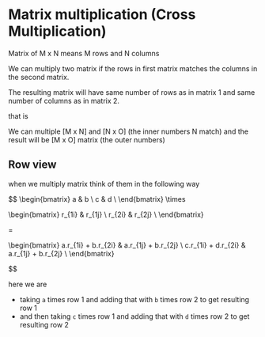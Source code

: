 # Matrix multiplication (Cross Multiplication)

Matrix of M x N means M rows and N columns

We can multiply two matrix if the rows in first matrix matches the columns in the second matrix.

The resulting matrix will have same number of rows as in matrix 1 and same number of columns as in matrix 2.

that is

We can multiple [M x N] and [N x O] (the inner numbers N match)
and the result will be [M x O] matrix (the outer numbers)

## Row view

when we multiply matrix think of them in the following way


$$
\begin{bmatrix}
a & b \\
c & d \\
\end{bmatrix}
\times

\begin{bmatrix}
r_{1i} & r_{1j} \\
r_{2i} & r_{2j} \\
\end{bmatrix}

=

\begin{bmatrix}
a.r_{1i} + b.r_{2i} & a.r_{1j} + b.r_{2j} \\
c.r_{1i} + d.r_{2i} & a.r_{1j} + b.r_{2j} \\
\end{bmatrix}


$$

here we are 
* taking `a` times row 1 and adding that with `b` times row 2 to get resulting row 1
* and then taking `c` times row 1 and adding that with `d` times row 2 to get resulting row 2


